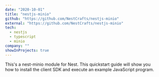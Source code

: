 ```yaml
---
date: "2020-10-01"
title: "nestjs-minio"
github: "https://github.com/NestCrafts/nestjs-minio"
external: "https://github.com/NestCrafts/nestjs-minio"
tech:
  - nestjs
  - typescript
  - minio
company: ""
showInProjects: true
---
```


This's a nest-minio module for Nest. This quickstart guide will show you how to install the client SDK and execute an example JavaScript program.
